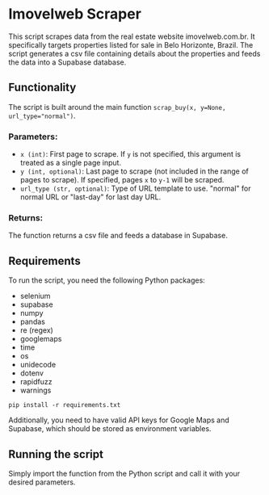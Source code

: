 # Imovelweb Scraper

This script scrapes data from the real estate website imovelweb.com.br. It specifically targets properties listed for sale in Belo Horizonte, Brazil. The script generates a csv file containing details about the properties and feeds the data into a Supabase database.

## Functionality

The script is built around the main function `scrap_buy(x, y=None, url_type="normal")`.

### Parameters:

- `x (int)`: First page to scrape. If `y` is not specified, this argument is treated as a single page input.
- `y (int, optional)`: Last page to scrape (not included in the range of pages to scrape). If specified, pages `x` to `y-1` will be scraped.
- `url_type (str, optional)`: Type of URL template to use. "normal" for normal URL or "last-day" for last day URL.

### Returns:

The function returns a csv file and feeds a database in Supabase.

## Requirements

To run the script, you need the following Python packages:

- selenium
- supabase
- numpy
- pandas
- re (regex)
- googlemaps
- time
- os
- unidecode
- dotenv
- rapidfuzz
- warnings

`pip install -r requirements.txt`

Additionally, you need to have valid API keys for Google Maps and Supabase, which should be stored as environment variables.

## Running the script

Simply import the function from the Python script and call it with your desired parameters.
